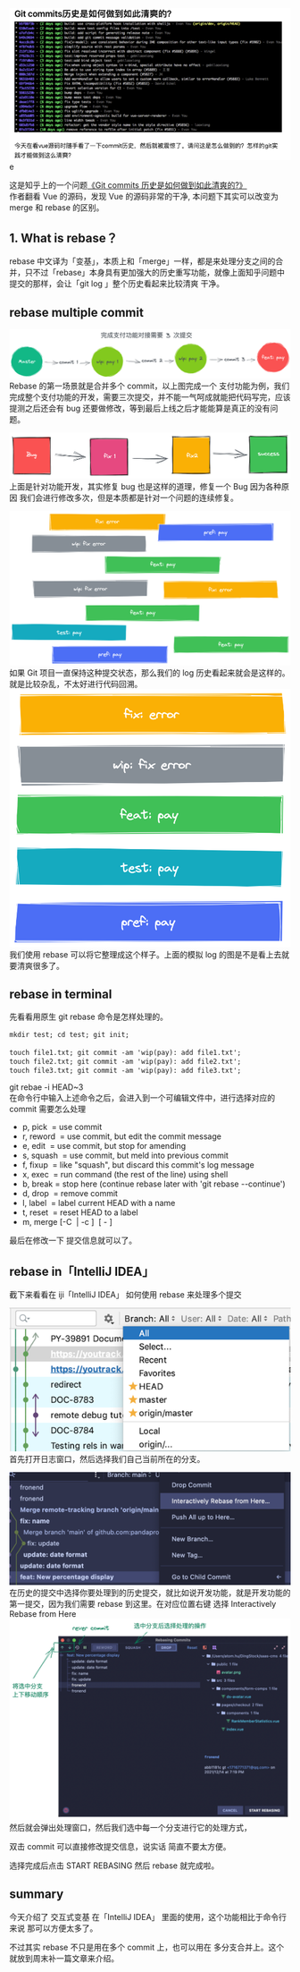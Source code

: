 ![image.png](images/rebase-idea/b8619472099346f7fa337e1708614b93.png)e

这是知乎上的一个问题[《Git commits 历史是如何做到如此清爽的?》](https://www.zhihu.com/question/61283395)<br />作者翻看 Vue 的源码，发现 Vue 的源码非常的干净, 本问题下其实可以改变为 merge 和 rebase 的区别。

## 1. What is rebase？

rebase 中文译为「变基」，本质上和「merge」一样，都是来处理分支之间的合并，只不过「rebase」本身具有更加强大的历史重写功能，就像上面知乎问题中提交的那样，会让「git log 」整个历史看起来比较清爽 干净。

## rebase multiple commit

![image.png](images/rebase-idea/67b9abb9a096c8fde1191335706d18b1.png)<br />Rebase 的第一场景就是合并多个 commit，以上图完成一个 支付功能为例，我们完成整个支付功能的开发，需要三次提交，并不能一气呵成就能把代码写完，应该提测之后还会有 bug 还要做修改，等到最后上线之后才能能算是真正的没有问题。

![image.png](images/rebase-idea/2fc2636dfc2e621e9751fe7f7b098620.png)<br />上面是针对功能开发，其实修复 bug 也是这样的道理，修复一个 Bug 因为各种原因 我们会进行修改多次，但是本质都是针对一个问题的连续修复。

![image.png](images/rebase-idea/20dc4df3e81e95ab7c1752d8b97e1417.png)<br />如果 Git 项目一直保持这种提交状态，那么我们的 log 历史看起来就会是这样的。就是比较杂乱，不太好进行代码回溯。<br />![image.png](images/rebase-idea/3082b277e9693fd1f48e732c78dc1e59.png)<br />我们使用 rebase 可以将它整理成这个样子。上面的模拟 log 的图是不是看上去就要清爽很多了。

## rebase in terminal

先看看用原生 git rebase 命令是怎样处理的。

```shell
mkdir test; cd test; git init;

touch file1.txt; git commit -am 'wip(pay): add file1.txt';
touch file2.txt; git commit -am 'wip(pay): add file2.txt';
touch file3.txt; git commit -am 'wip(pay): add file3.txt';
```

git rebae -i HEAD~3 <br />在命令行中输入上述命令之后，会进入到一个可编辑文件中，进行选择对应的 commit 需要怎么处理

- p, pick  = use commit
- r, reword  = use commit, but edit the commit message
- e, edit  = use commit, but stop for amending
- s, squash  = use commit, but meld into previous commit
- f, fixup  = like "squash", but discard this commit's log message
- x, exec  = run command (the rest of the line) using shell
- b, break = stop here (continue rebase later with 'git rebase --continue')
- d, drop  = remove commit
- l, label  = label current HEAD with a name
- t, reset  = reset HEAD to a label
- m, merge [-C  | -c ]  [ - ]

最后在修改一下 提交信息就可以了。

## rebase in「IntelliJ IDEA」

截下来看看在 iji「IntelliJ IDEA」 如何使用 rebase 来处理多个提交

![image.png](images/rebase-idea/990c7b6387a9fa50e42010e0830b22a0.png)<br />首先打开日志窗口，然后选择我们自己当前所在的分支。

![image.png](images/rebase-idea/8bf62ec8be91406d0c624c9006d1c23f.png)<br />在历史的提交中选择你要处理到的历史提交，就比如说开发功能，就是开发功能的第一提交，因为我们需要 rebase 到这里。在对应位置右键 选择 Interactively Rebase from Here<br />![image.png](images/rebase-idea/a9efbf0aa3c3c3728afb5804214d7d61.png)<br />然后就会弹出处理窗口，然后我们选中每一个分支进行它的处理方式，

双击 commit 可以直接修改提交信息，说实话 简直不要太方便。

选择完成后点击 START REBASING 然后 rebase 就完成啦。

## summary

今天介绍了 交互式变基 在「IntelliJ IDEA」 里面的使用，这个功能相比于命令行来说 那可以方便太多了。

不过其实 rebase 不只是用在多个 commit 上，也可以用在 多分支合并上。这个就放到周末补一篇文章来介绍。
